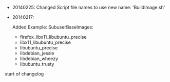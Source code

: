 * 20140225: Changed Script file names to use new name: 'BuildImage.sh'
* 20140217:

  Added Example: SubuserBaseImages:
    - firefox_libx11_libubuntu_precise
    - libx11_libubuntu_precise
    - libubuntu_precise
    - libdebian_jessie
    - libdebian_wheezy
    - libubuntu_trusty

start of changelog
